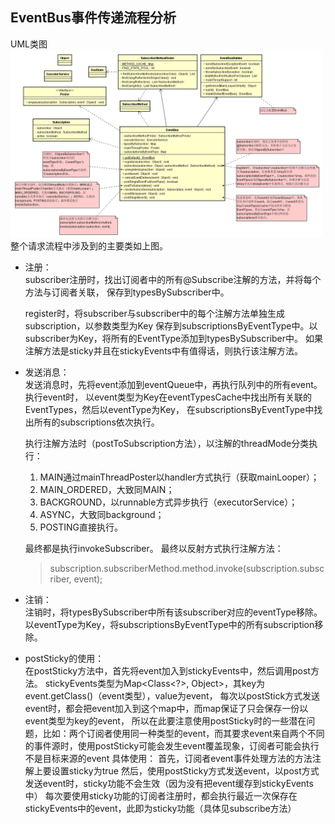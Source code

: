 
## EventBus事件传递流程分析

UML类图
<br><img src="eventBus.png" width="500" height="300"/><br>
 整个请求流程中涉及到的主要类如上图。
 
 * 注册：<br>
    subscriber注册时，找出订阅者中的所有@Subscribe注解的方法，并将每个方法与订阅者关联，
    保存到typesBySubscriber中。
    
    register时，将subscriber与subscriber中的每个注解方法单独生成subscription，以参数类型为Key
    保存到subscriptionsByEventType中。以subscriber为Key，将所有的EventType添加到typesBySubscriber中。
    如果注解方法是sticky并且在stickyEvents中有值得话，则执行该注解方法。
    
 * 发送消息：<br>
    发送消息时，先将event添加到eventQueue中，再执行队列中的所有event。执行event时，
    以event类型为Key在eventTypesCache中找出所有关联的EventTypes，然后以eventType为Key，
    在subscriptionsByEventType中找出所有的subscriptions依次执行。
    
    执行注解方法时（postToSubscription方法），以注解的threadMode分类执行：
    1. MAIN通过mainThreadPoster以handler方式执行（获取mainLooper）；<br>
    2. MAIN_ORDERED，大致同MAIN；<br>
    3. BACKGROUND，以runnable方式异步执行（executorService）；<br>
    4. ASYNC，大致同background；<br>
    5. POSTING直接执行。
    
    最终都是执行invokeSubscriber。
    最终以反射方式执行注解方法：
    > subscription.subscriberMethod.method.invoke(subscription.subscriber, event);
    
 * 注销：<br>
    注销时，将typesBySubscriber中所有该subscriber对应的eventType移除。
    以eventType为Key，将subscriptionsByEventType中的所有subscription移除。
 
 * postSticky的使用：<br>
    在postSticky方法中，首先将event加入到stickyEvents中，然后调用post方法。
    stickyEvents类型为Map<Class<?>, Object>，其key为event.getClass()（event类型），value为event，
    每次以postStick方式发送event时，都会把event加入到这个map中，而map保证了只会保存一份以event类型为key的event，
    所以在此要注意使用postSticky时的一些潜在问题，比如：两个订阅者使用同一种类型的event，而其要求event来自两个不同的事件源时，使用postSticky可能会发生event覆盖现象，订阅者可能会执行不是目标来源的event
    具体使用：
        首先，订阅者event事件处理方法的方法注解上要设置sticky为true
        然后，使用postSticky方式发送event，以post方式发送event时，sticky功能不会生效（因为没有把event缓存到stickyEvents中）
    每次要使用sticky功能的订阅者注册时，都会执行最近一次保存在stickyEvents中的event，此即为sticky功能（具体见subscribe方法）
    
